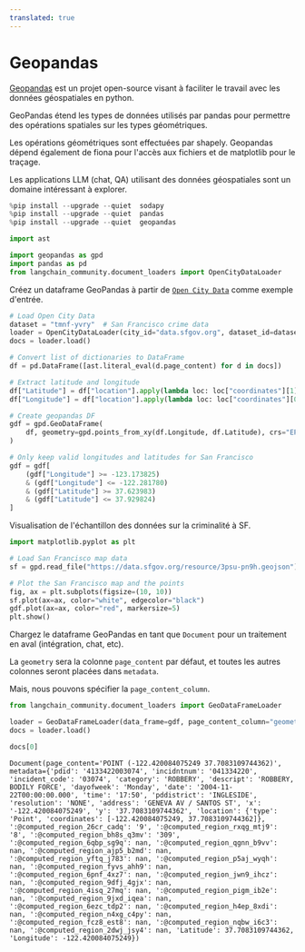 ```yaml
---
translated: true
---
```


# Geopandas

[Geopandas](https://geopandas.org/en/stable/index.html) est un projet open-source visant à faciliter le travail avec les données géospatiales en python.

GeoPandas étend les types de données utilisés par pandas pour permettre des opérations spatiales sur les types géométriques.

Les opérations géométriques sont effectuées par shapely. Geopandas dépend également de fiona pour l'accès aux fichiers et de matplotlib pour le traçage.

Les applications LLM (chat, QA) utilisant des données géospatiales sont un domaine intéressant à explorer.

```python
%pip install --upgrade --quiet  sodapy
%pip install --upgrade --quiet  pandas
%pip install --upgrade --quiet  geopandas
```

```python
import ast

import geopandas as gpd
import pandas as pd
from langchain_community.document_loaders import OpenCityDataLoader
```

Créez un dataframe GeoPandas à partir de [`Open City Data`](/docs/integrations/document_loaders/open_city_data) comme exemple d'entrée.

```python
# Load Open City Data
dataset = "tmnf-yvry"  # San Francisco crime data
loader = OpenCityDataLoader(city_id="data.sfgov.org", dataset_id=dataset, limit=5000)
docs = loader.load()
```

```python
# Convert list of dictionaries to DataFrame
df = pd.DataFrame([ast.literal_eval(d.page_content) for d in docs])

# Extract latitude and longitude
df["Latitude"] = df["location"].apply(lambda loc: loc["coordinates"][1])
df["Longitude"] = df["location"].apply(lambda loc: loc["coordinates"][0])

# Create geopandas DF
gdf = gpd.GeoDataFrame(
    df, geometry=gpd.points_from_xy(df.Longitude, df.Latitude), crs="EPSG:4326"
)

# Only keep valid longitudes and latitudes for San Francisco
gdf = gdf[
    (gdf["Longitude"] >= -123.173825)
    & (gdf["Longitude"] <= -122.281780)
    & (gdf["Latitude"] >= 37.623983)
    & (gdf["Latitude"] <= 37.929824)
]
```

Visualisation de l'échantillon des données sur la criminalité à SF.

```python
import matplotlib.pyplot as plt

# Load San Francisco map data
sf = gpd.read_file("https://data.sfgov.org/resource/3psu-pn9h.geojson")

# Plot the San Francisco map and the points
fig, ax = plt.subplots(figsize=(10, 10))
sf.plot(ax=ax, color="white", edgecolor="black")
gdf.plot(ax=ax, color="red", markersize=5)
plt.show()
```

Chargez le dataframe GeoPandas en tant que `Document` pour un traitement en aval (intégration, chat, etc).

La `geometry` sera la colonne `page_content` par défaut, et toutes les autres colonnes seront placées dans `metadata`.

Mais, nous pouvons spécifier la `page_content_column`.

```python
from langchain_community.document_loaders import GeoDataFrameLoader

loader = GeoDataFrameLoader(data_frame=gdf, page_content_column="geometry")
docs = loader.load()
```

```python
docs[0]
```

```output
Document(page_content='POINT (-122.420084075249 37.7083109744362)', metadata={'pdid': '4133422003074', 'incidntnum': '041334220', 'incident_code': '03074', 'category': 'ROBBERY', 'descript': 'ROBBERY, BODILY FORCE', 'dayofweek': 'Monday', 'date': '2004-11-22T00:00:00.000', 'time': '17:50', 'pddistrict': 'INGLESIDE', 'resolution': 'NONE', 'address': 'GENEVA AV / SANTOS ST', 'x': '-122.420084075249', 'y': '37.7083109744362', 'location': {'type': 'Point', 'coordinates': [-122.420084075249, 37.7083109744362]}, ':@computed_region_26cr_cadq': '9', ':@computed_region_rxqg_mtj9': '8', ':@computed_region_bh8s_q3mv': '309', ':@computed_region_6qbp_sg9q': nan, ':@computed_region_qgnn_b9vv': nan, ':@computed_region_ajp5_b2md': nan, ':@computed_region_yftq_j783': nan, ':@computed_region_p5aj_wyqh': nan, ':@computed_region_fyvs_ahh9': nan, ':@computed_region_6pnf_4xz7': nan, ':@computed_region_jwn9_ihcz': nan, ':@computed_region_9dfj_4gjx': nan, ':@computed_region_4isq_27mq': nan, ':@computed_region_pigm_ib2e': nan, ':@computed_region_9jxd_iqea': nan, ':@computed_region_6ezc_tdp2': nan, ':@computed_region_h4ep_8xdi': nan, ':@computed_region_n4xg_c4py': nan, ':@computed_region_fcz8_est8': nan, ':@computed_region_nqbw_i6c3': nan, ':@computed_region_2dwj_jsy4': nan, 'Latitude': 37.7083109744362, 'Longitude': -122.420084075249})
```
